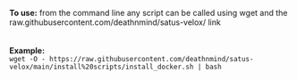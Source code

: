 **To use:** from the command line any script can be called using wget and the raw.githubusercontent.com/deathnmind/satus-velox/ link  
</br></br>
**Example:** </br>
`wget -O - https://raw.githubusercontent.com/deathnmind/satus-velox/main/install%20scripts/install_docker.sh | bash`
